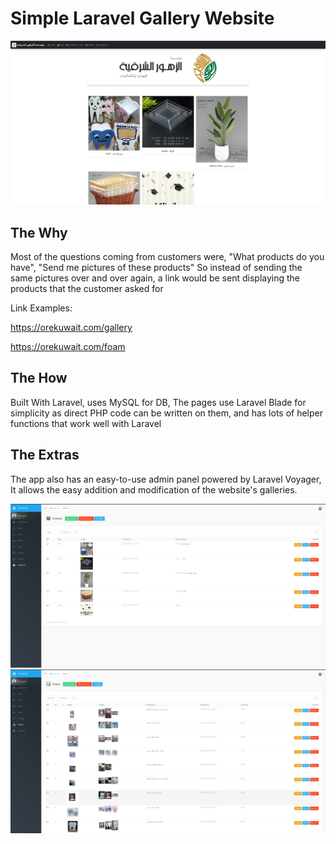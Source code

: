 # Simple Laravel Gallery Website


![](images/home.png)
<br/>
## The Why

Most of the questions coming from customers were, "What products do you have", "Send me pictures of these products"
So instead of sending the same pictures over and over again, a link would be sent displaying the products that the customer asked for

Link Examples:

https://orekuwait.com/gallery

https://orekuwait.com/foam
<br/>

## The How
Built With Laravel, uses MySQL for DB, The pages use Laravel Blade for simplicity as direct PHP code can be written on them, and has lots of helper functions that work well with Laravel
<br/>


## The Extras

The app also has an easy-to-use admin panel powered by Laravel Voyager, It allows the easy addition and modification of the website's galleries.

![](images/admin1.png)
![](images/admin2.png)
